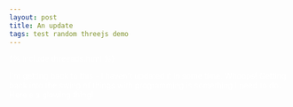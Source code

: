 ```yaml
---
layout: post
title: An update
tags: test random threejs demo
---
```


{% include threeads.html %}

I'm getting back to this - I haven't updated it in some time. Whoops! Getting back into the swing of things with programming is something I need to do. Here's a glowing thing! 

<style>
body {
  color: #ffffff;
}
a {
  color: #ffffff;
  border-bottom: 1px solid #ffffff;
}
.post__content a {
  color: #ffffff;
  border-bottom: 1px solid #ffffff;
}
a:visited {
  color: #ffffff;
}
.post__title h1 {
  border-bottom: 3px solid #ffffff;
}
</style>

<script>
    var scene, box, camera, controls, pointLight;
    var composer, renderer, mixer; 
    var clock;

var params = {
			exposure: 1.5,
			bloomStrength: 3.5,
			bloomThreshold: 0,
            bloomRadius: 0};
            
    function init() {
        clock = new THREE.Clock();
        scene = new THREE.Scene();
        camera = new THREE.PerspectiveCamera(75, window.innerWidth/window.innerHeight, 0.1, 1000);
        renderer = new THREE.WebGLRenderer({antialias:true});
        renderer.toneMapping = THREE.ReinhardToneMapping;
        renderer.setPixelRatio(window.devicePixelRatio);
        renderer.setSize(window.innerWidth, window.innerHeight);
        // Append
        document.getElementById("blog-threejs").appendChild(renderer.domElement); 

        var geometry = new THREE.BoxGeometry(1,1,1);
        var material = new THREE.MeshBasicMaterial({color:0xff00aa, wireframe: false});
        box = new THREE.Mesh(geometry, material);
        scene.add(box);
        camera.position.z = 5; 

        // Post processing
        var renderScene = new THREE.RenderPass(scene, camera);
        var bloomPass = new THREE.UnrealBloomPass( new THREE.Vector2( window.innerWidth, window.innerHeight ), 1.5, 0.4, 0.85 );
        bloomPass.renderToScreen = true;
        bloomPass.threshold = params.bloomThreshold;
		bloomPass.strength = params.bloomStrength;
        bloomPass.radius = params.bloomRadius;
        
        composer = new THREE.EffectComposer(renderer);
        composer.setSize(window.innerWidth, window.innerHeight);
        composer.addPass(renderScene);
        composer.addPass(bloomPass);
    }

    function animate() {
        requestAnimationFrame(animate);

        box.rotation.x += 0.01;
        box.rotation.y += 0.01;
        renderer.render(scene, camera);

        composer.render();
    }

    init();
    animate();

</script>